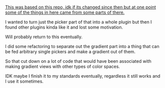 [This was based on this repo, idk if its changed since then but at one point some of the things in here came from some parts of there.](https://github.com/OXY2DEV/colors.nvim/tree/main/lua/colors)

I wanted to turn just the picker part of that into a whole plugin but then I found other plugins kinda like it and lost some motivation.

Will probably return to this eventually.

I did some refactoring to separate out the gradient part into a thing that can be fed arbitrary single pickers and make a gradient out of them.

So that cut down on a lot of code that would have been associated with making gradient views with other types of color spaces.

IDK maybe I finish it to my standards eventually, regardless it still works and I use it sometimes.
